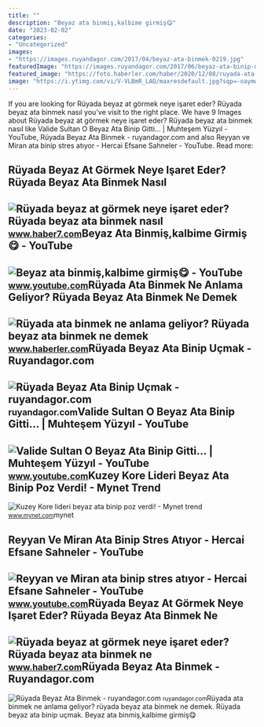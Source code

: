 ```yaml
---
title: ""
description: "Beyaz ata binmiş,kalbime girmiş😋"
date: "2023-02-02"
categories:
- "Uncategorized"
images:
- "https://images.ruyandagor.com/2017/04/beyaz-ata-binmek-0219.jpg"
featuredImage: "https://images.ruyandagor.com/2017/06/beyaz-ata-binip-ucmak-2209.jpg"
featured_image: "https://foto.haberler.com/haber/2020/12/08/ruyada-ata-binmek-ne-anlama-geliyor-ruyada-beyaz-13787135_9621_m.jpg"
image: "https://i.ytimg.com/vi/V-VLBmR_LAQ/maxresdefault.jpg?sqp=-oaymwEmCIAKENAF8quKqQMa8AEB-AGABoAC0AWKAgwIABABGH8gRSgTMA8=&amp;rs=AOn4CLAyr2Lp3JDGToQZnSC1hHp6kxKiyQ"
---
```


If you are looking for Rüyada beyaz at görmek neye işaret eder? Rüyada beyaz ata binmek nasıl you've visit to the right place. We have 9 Images about Rüyada beyaz at görmek neye işaret eder? Rüyada beyaz ata binmek nasıl like Valide Sultan O Beyaz Ata Binip Gitti... | Muhteşem Yüzyıl - YouTube, Rüyada Beyaz Ata Binmek - ruyandagor.com and also Reyyan ve Miran ata binip stres atıyor - Hercai Efsane Sahneler - YouTube. Read more:

Rüyada Beyaz At Görmek Neye Işaret Eder? Rüyada Beyaz Ata Binmek Nasıl
----------------------------------------------------------------------

 ![Rüyada beyaz at görmek neye işaret eder? Rüyada beyaz ata binmek nasıl](https://i12.haber7.net/haber/haber7/photos/2020/23/ruyada_beyaz_at_gormek_neye_isaret_eder_ruyada_beyaz_at_gormek_hayra_mi_yorulur_1591217726_4739.jpg) <small>www.haber7.com</small>Beyaz Ata Binmiş,kalbime Girmiş😋 - YouTube
------------------------------------------

 ![Beyaz ata binmiş,kalbime girmiş😋 - YouTube](https://i.ytimg.com/vi/V-VLBmR_LAQ/maxresdefault.jpg?sqp=-oaymwEmCIAKENAF8quKqQMa8AEB-AGABoAC0AWKAgwIABABGH8gRSgTMA8=&rs=AOn4CLAyr2Lp3JDGToQZnSC1hHp6kxKiyQ) <small>www.youtube.com</small>Rüyada Ata Binmek Ne Anlama Geliyor? Rüyada Beyaz Ata Binmek Ne Demek
---------------------------------------------------------------------

 ![Rüyada ata binmek ne anlama geliyor? Rüyada beyaz ata binmek ne demek](https://foto.haberler.com/haber/2020/12/08/ruyada-ata-binmek-ne-anlama-geliyor-ruyada-beyaz-13787135_9621_m.jpg) <small>www.haberler.com</small>Rüyada Beyaz Ata Binip Uçmak - Ruyandagor.com
---------------------------------------------

 ![Rüyada Beyaz Ata Binip Uçmak - ruyandagor.com](https://images.ruyandagor.com/2017/06/beyaz-ata-binip-ucmak-2209.jpg) <small>ruyandagor.com</small>Valide Sultan O Beyaz Ata Binip Gitti... | Muhteşem Yüzyıl - YouTube
--------------------------------------------------------------------

 ![Valide Sultan O Beyaz Ata Binip Gitti... | Muhteşem Yüzyıl - YouTube](https://i.ytimg.com/vi/Yu7mnUd2U9g/maxresdefault.jpg) <small>www.youtube.com</small>Kuzey Kore Lideri Beyaz Ata Binip Poz Verdi! - Mynet Trend
----------------------------------------------------------

 ![Kuzey Kore lideri beyaz ata binip poz verdi! - Mynet trend](https://imgrosetta.mynet.com.tr/file/11273510/11273510-700x400.jpg) <small>www.mynet.com</small>mynet

Reyyan Ve Miran Ata Binip Stres Atıyor - Hercai Efsane Sahneler - YouTube
-------------------------------------------------------------------------

 ![Reyyan ve Miran ata binip stres atıyor - Hercai Efsane Sahneler - YouTube](https://i.ytimg.com/vi/nnHBtfxVwM8/maxresdefault.jpg) <small>www.youtube.com</small>Rüyada Beyaz At Görmek Neye Işaret Eder? Rüyada Beyaz Ata Binmek Ne
-------------------------------------------------------------------

 ![Rüyada beyaz at görmek neye işaret eder? Rüyada beyaz ata binmek ne](https://i20.haber7.net/resize/1240x720/haber/haber7/photos/2021/10/ruyada_beyaz_at_gormek_neye_isaret_eder_ruyada_beyaz_atin_olmesi_ne_demek_1615181755_5811.jpg) <small>www.haber7.com</small>Rüyada Beyaz Ata Binmek - Ruyandagor.com
----------------------------------------

 ![Rüyada Beyaz Ata Binmek - ruyandagor.com](https://images.ruyandagor.com/2017/04/beyaz-ata-binmek-0219.jpg) <small>ruyandagor.com</small>Rüyada ata binmek ne anlama geliyor? rüyada beyaz ata binmek ne demek. Rüyada beyaz ata binip uçmak. Beyaz ata binmiş,kalbime girmiş😋
